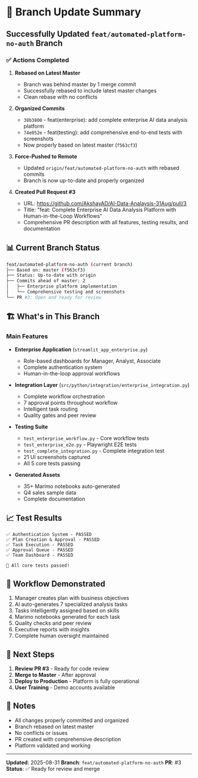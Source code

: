 # 🎯 Branch Update Summary

## Successfully Updated `feat/automated-platform-no-auth` Branch

### ✅ Actions Completed

1. **Rebased on Latest Master**
   - Branch was behind master by 1 merge commit
   - Successfully rebased to include latest master changes
   - Clean rebase with no conflicts

2. **Organized Commits**
   - `38b3800` - feat(enterprise): add complete enterprise AI data analysis platform
   - `74e052e` - feat(testing): add comprehensive end-to-end tests with screenshots
   - Now properly based on latest master (`f563cf3`)

3. **Force-Pushed to Remote**
   - Updated `origin/feat/automated-platform-no-auth` with rebased commits
   - Branch is now up-to-date and properly organized

4. **Created Pull Request #3**
   - URL: https://github.com/AkshayAD/AI-Data-Analaysis-31Aug/pull/3
   - Title: "feat: Complete Enterprise AI Data Analysis Platform with Human-in-the-Loop Workflows"
   - Comprehensive PR description with all features, testing results, and documentation

## 📊 Current Branch Status

```bash
feat/automated-platform-no-auth (current branch)
├── Based on: master (f563cf3)
├── Status: Up-to-date with origin
├── Commits ahead of master: 2
│   ├── Enterprise platform implementation
│   └── Comprehensive testing and screenshots
└── PR #3: Open and ready for review
```

## 🏗️ What's in This Branch

### Main Features
- **Enterprise Application** (`streamlit_app_enterprise.py`)
  - Role-based dashboards for Manager, Analyst, Associate
  - Complete authentication system
  - Human-in-the-loop approval workflows

- **Integration Layer** (`src/python/integration/enterprise_integration.py`)
  - Complete workflow orchestration
  - 7 approval points throughout workflow
  - Intelligent task routing
  - Quality gates and peer review

- **Testing Suite**
  - `test_enterprise_workflow.py` - Core workflow tests
  - `test_enterprise_e2e.py` - Playwright E2E tests  
  - `test_complete_integration.py` - Complete integration test
  - 21 UI screenshots captured
  - All 5 core tests passing

- **Generated Assets**
  - 35+ Marimo notebooks auto-generated
  - Q4 sales sample data
  - Complete documentation

## 📈 Test Results

```
✅ Authentication System - PASSED
✅ Plan Creation & Approval - PASSED
✅ Task Execution - PASSED
✅ Approval Queue - PASSED
✅ Team Dashboard - PASSED

🎉 All core tests passed!
```

## 🔄 Workflow Demonstrated

1. Manager creates plan with business objectives
2. AI auto-generates 7 specialized analysis tasks
3. Tasks intelligently assigned based on skills
4. Marimo notebooks generated for each task
5. Quality checks and peer review
6. Executive reports with insights
7. Complete human oversight maintained

## 🚀 Next Steps

1. **Review PR #3** - Ready for code review
2. **Merge to Master** - After approval
3. **Deploy to Production** - Platform is fully operational
4. **User Training** - Demo accounts available

## 📝 Notes

- All changes properly committed and organized
- Branch rebased on latest master
- No conflicts or issues
- PR created with comprehensive description
- Platform validated and working

---

**Updated**: 2025-08-31
**Branch**: `feat/automated-platform-no-auth`
**PR**: #3
**Status**: ✅ Ready for review and merge